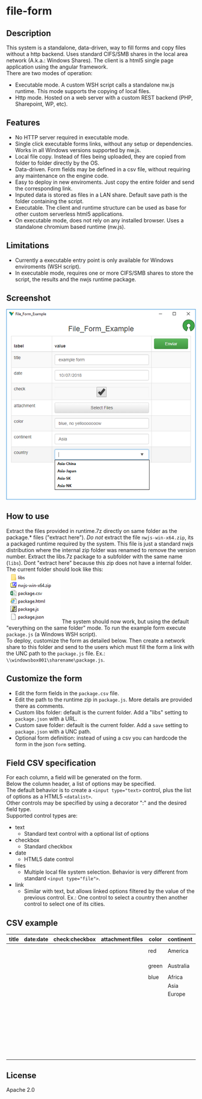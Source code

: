 # file-form

## Description
This system is a standalone, data-driven, way to fill forms and copy files without a http backend. Uses standard CIFS/SMB shares in the local area network (A.k.a.: Windows Shares).
The client is a html5 single page application using the angular framework.  
There are two modes of operation:  
 - Executable mode. A custom WSH script calls a standalone nw.js runtime. This mode supports the copying of local files.
 - Http mode. Hosted on a web server with a custom REST backend (PHP, Sharepoint, WP, etc).

## Features
 - No HTTP server required in executable mode.
 - Single click executable forms links, without any setup or dependencies. Works in all Windows versions supported by nw.js.
 - Local file copy. Instead of files being uploaded, they are copied from folder to folder directly by the OS.
 - Data-driven. Form fields may be defined in a csv file, without requiring any maintenance on the engine code.
 - Easy to deploy in new enviroments. Just copy the entire folder and send the corresponding link.
 - Inputed data is stored as files in a LAN share. Default save path is the folder containing the script.
 - Executable. The client and runtime structure can be used as base for other custom serverless html5 applications.
 - On executable mode, does not rely on any installed browser. Uses a standalone chromium based runtime (nw.js).

## Limitations
 - Currently a executable entry point is only available for Windows enviroments (WSH script).
 - In executable mode, requires one or more CIFS/SMB shares to store the script, the results and the nwjs runtime package.
 
## Screenshot
![screenshot1](https://github.com/pemn/file-form/blob/master/assets/screenshot1.png)

## How to use
Extract the files provided in runtime.7z directly on same folder as the package.* files ("extract here"). *Do not* extract the file `nwjs-win-x64.zip`, its a packaged runtime required by the system. This file is just a standard nwjs distribution where the internal zip folder was renamed to remove the version number.
Extract the libs.7z package to a subfolder with the same name (`libs`). Dont "extract here" because this zip does not have a internal folder.  
The current folder should look like this:  
![screenshot2](https://github.com/pemn/file-form/blob/master/assets/screenshot2.png)
The system should now work, but using the default "everything on the same folder" mode. To run the example form execute `package.js` (a Windows WSH script).  
To deploy, customize the form as detailed below. Then create a network share to this folder and send to the users which must fill the form a link with the UNC path to the `package.js` file. Ex.: `\\windowsbox001\sharename\package.js`.  

## Customize the form
 - Edit the form fields in the `package.csv` file.
 - Edit the path to the runtime zip in `package.js`. More details are provided there as comments.
 - Custom libs folder: default is the current folder. Add a "libs" setting to `package.json` with a URL.
 - Custom save folder: default is the current folder. Add a `save` setting to `package.json` with a UNC path.
 - Optional form definition: instead of using a csv you can hardcode the form in the json `form` setting.
 
## Field CSV specification
For each column, a field will be generated on the form.  
Below the column header, a list of options may be specified.  
The default behavior is to create a `<input type="text>` control, plus the list of options as a HTML5 `<datalist>`.  
Other controls may be specified by using a decorator ":" and the desired field type.  
Supported control types are:
 - text
   - Standard text control with a optional list of options
 - checkbox
   - Standard checkbox
 - date
   - HTML5 date control
 - files
   - Multiple local file system selection. Behavior is very different from standard `<input type="file">`.
 - link
   - Similar with text, but allows linked options filtered by the value of the previous control. Ex.: One control to select a country then another control to select one of its cities.

## CSV example
| title | date:date | check:checkbox | attachment:files | color | continent | country:link |
| --- | --- | --- | --- | --- | --- | --- |
| | | | | red | America | America-US |
| | | | | green | Australia | America-Canada |
| | | | | blue | Africa | Africa-SA |
| | | | | | Asia | Asia-China |
| | | | | | Europe | Asia-Japan |
| | | | | | | Asia-SK |
| | | | | | | Asia-NK |
| | | | | | | Australia-Australia |
| | | | | | | Europe-Germany |
| | | | | | | Europe-France |

## License
Apache 2.0
